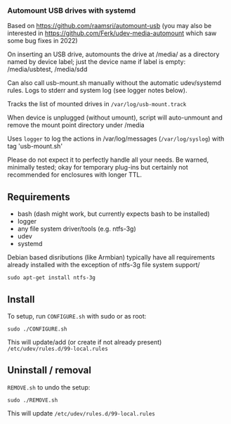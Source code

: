 ### Automount USB drives with systemd

Based on https://github.com/raamsri/automount-usb (you may also be interested in https://github.com/Ferk/udev-media-automount which saw some bug fixes in 2022)

On inserting an USB drive, automounts the drive at /media/ as a
directory named by device label; just the device name if label is
empty: /media/usbtest, /media/sdd

Can also call usb-mount.sh manually without the automatic udev/systemd rules.
Logs to stderr and system log (see logger notes below).

Tracks the list of mounted drives in `/var/log/usb-mount.track`

When device is unplugged (without umount), script will auto-unmount and remove the mount point directory under /media

Uses `logger` to log the actions in /var/log/messages (`/var/log/syslog`) with tag 'usb-mount.sh'

Please do not expect it to perfectly handle all your needs.
Be warned, minimally tested; okay for temporary plug-ins but certainly
not recommended for enclosures with longer TTL.

## Requirements

  * bash (dash might work, but currently expects bash to be installed)
  * logger
  * any file system driver/tools (e.g. ntfs-3g)
  * udev
  * systemd

Debian based disributions (like Armbian) typically have all requirements already installed with the exception of ntfs-3g file system support/

    sudo apt-get install ntfs-3g

## Install


To setup, run `CONFIGURE.sh` with sudo or as root:

    sudo ./CONFIGURE.sh

This will update/add (or create if not already present) `/etc/udev/rules.d/99-local.rules`

## Uninstall / removal

`REMOVE.sh` to undo the setup:

    sudo ./REMOVE.sh

This will update `/etc/udev/rules.d/99-local.rules`


